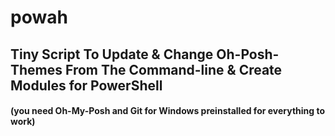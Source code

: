 # powah
## Tiny Script To Update & Change Oh-Posh-Themes From The Command-line & Create Modules for PowerShell
#### (you need Oh-My-Posh and Git for Windows preinstalled for everything to work) 


